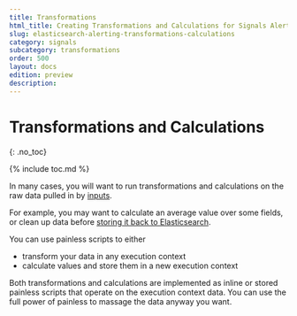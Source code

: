 ```yaml
---
title: Transformations
html_title: Creating Transformations and Calculations for Signals Alerting
slug: elasticsearch-alerting-transformations-calculations
category: signals
subcategory: transformations
order: 500
layout: docs
edition: preview
description: 
---
```


<!--- Copyright 2019 floragunn GmbH -->

# Transformations and Calculations
{: .no_toc}

{% include toc.md %}

In many cases, you will want to run transformations and calculations on the raw data pulled in by [inputs](inputs.md).

For example, you may want to calculate an average value over some fields, or clean up data before [storing it back to Elasticsearch](actions_index.md).

You can use painless scripts to either

* transform your data in any execution context
* calculate values and store them in a new execution context

Both transformations and calculations are implemented as inline or stored painless scripts that operate on the execution context data. You can use the full power of painless to massage the data anyway you want.